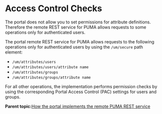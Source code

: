 # Access Control Checks

The portal does not allow you to set permissions for attribute definitions. Therefore the remote REST service for PUMA allows requests to some operations only for authenticated users.

The portal remote REST service for PUMA allows requests to the following operations only for authenticated users by using the `/um/secure` path element:

-   `/um/attributes/users`
-   `/um/attributes/users/attribute name`
-   `/um/attributes/groups`
-   `/um/attributes/groups/attribute name`

For all other operations, the implementation performs permission checks by using the corresponding Portal Access Control \(PAC\) settings for users and groups.

**Parent topic:**[How the portal implements the remote PUMA REST service](../dev/uprof_rest_wpspec.md)

